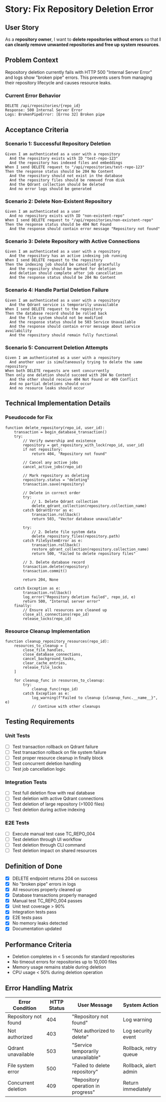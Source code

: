 # Story: Fix Repository Deletion Error

## User Story
As a **repository owner**, I want to **delete repositories without errors** so that **I can cleanly remove unwanted repositories and free up system resources**.

## Problem Context
Repository deletion currently fails with HTTP 500 "Internal Server Error" and logs show "broken pipe" errors. This prevents users from managing their repository lifecycle and causes resource leaks.

### Current Error Behavior
```
DELETE /api/repositories/{repo_id}
Response: 500 Internal Server Error
Logs: BrokenPipeError: [Errno 32] Broken pipe
```

## Acceptance Criteria

### Scenario 1: Successful Repository Deletion
```gherkin
Given I am authenticated as a user with a repository
  And the repository exists with ID "test-repo-123"
  And the repository has indexed files and embeddings
When I send DELETE request to "/api/repositories/test-repo-123"
Then the response status should be 204 No Content
  And the repository should not exist in the database
  And the repository files should be removed from disk
  And the Qdrant collection should be deleted
  And no error logs should be generated
```

### Scenario 2: Delete Non-Existent Repository
```gherkin
Given I am authenticated as a user
  And no repository exists with ID "non-existent-repo"
When I send DELETE request to "/api/repositories/non-existent-repo"
Then the response status should be 404 Not Found
  And the response should contain error message "Repository not found"
```

### Scenario 3: Delete Repository with Active Connections
```gherkin
Given I am authenticated as a user with a repository
  And the repository has an active indexing job running
When I send DELETE request to the repository
Then the indexing job should be cancelled gracefully
  And the repository should be marked for deletion
  And deletion should complete after job cancellation
  And the response status should be 204 No Content
```

### Scenario 4: Handle Partial Deletion Failure
```gherkin
Given I am authenticated as a user with a repository
  And the Qdrant service is temporarily unavailable
When I send DELETE request to the repository
Then the database record should be rolled back
  And the file system should not be modified
  And the response status should be 503 Service Unavailable
  And the response should contain error message about service availability
  And the repository should remain fully functional
```

### Scenario 5: Concurrent Deletion Attempts
```gherkin
Given I am authenticated as a user with a repository
  And another user is simultaneously trying to delete the same repository
When both DELETE requests are sent concurrently
Then only one deletion should succeed with 204 No Content
  And the other should receive 404 Not Found or 409 Conflict
  And no partial deletions should occur
  And no resource leaks should occur
```

## Technical Implementation Details

### Pseudocode for Fix
```
function delete_repository(repo_id, user_id):
    transaction = begin_database_transaction()
    try:
        // Verify ownership and existence
        repository = get_repository_with_lock(repo_id, user_id)
        if not repository:
            return 404, "Repository not found"
        
        // Cancel any active jobs
        cancel_active_jobs(repo_id)
        
        // Mark repository as deleting
        repository.status = "deleting"
        transaction.save(repository)
        
        // Delete in correct order
        try:
            // 1. Delete Qdrant collection
            delete_qdrant_collection(repository.collection_name)
        catch QdrantError as e:
            transaction.rollback()
            return 503, "Vector database unavailable"
        
        try:
            // 2. Delete file system data
            delete_repository_files(repository.path)
        catch FileSystemError as e:
            transaction.rollback()
            restore_qdrant_collection(repository.collection_name)
            return 500, "Failed to delete repository files"
        
        // 3. Delete database record
        transaction.delete(repository)
        transaction.commit()
        
        return 204, None
        
    catch Exception as e:
        transaction.rollback()
        log_error("Repository deletion failed", repo_id, e)
        return 500, "Internal server error"
    finally:
        // Ensure all resources are cleaned up
        close_all_connections(repo_id)
        release_locks(repo_id)
```

### Resource Cleanup Implementation
```
function cleanup_repository_resources(repo_id):
    resources_to_cleanup = [
        close_file_handles,
        close_database_connections,
        cancel_background_tasks,
        clear_cache_entries,
        release_file_locks
    ]
    
    for cleanup_func in resources_to_cleanup:
        try:
            cleanup_func(repo_id)
        catch Exception as e:
            log_warning(f"Failed to cleanup {cleanup_func.__name__}", e)
            // Continue with other cleanups
```

## Testing Requirements

### Unit Tests
- [ ] Test transaction rollback on Qdrant failure
- [ ] Test transaction rollback on file system failure
- [ ] Test proper resource cleanup in finally block
- [ ] Test concurrent deletion handling
- [ ] Test job cancellation logic

### Integration Tests
- [ ] Test full deletion flow with real database
- [ ] Test deletion with active Qdrant connections
- [ ] Test deletion of large repository (>1000 files)
- [ ] Test deletion during active indexing

### E2E Tests
- [ ] Execute manual test case TC_REPO_004
- [ ] Test deletion through UI workflow
- [ ] Test deletion through CLI command
- [ ] Test deletion impact on shared resources

## Definition of Done
- [x] DELETE endpoint returns 204 on success
- [x] No "broken pipe" errors in logs
- [x] All resources properly cleaned up
- [x] Database transactions properly managed
- [x] Manual test TC_REPO_004 passes
- [x] Unit test coverage > 90%
- [x] Integration tests pass
- [x] E2E tests pass
- [x] No memory leaks detected
- [x] Documentation updated

## Performance Criteria
- Deletion completes in < 5 seconds for standard repositories
- No timeout errors for repositories up to 10,000 files
- Memory usage remains stable during deletion
- CPU usage < 50% during deletion operation

## Error Handling Matrix
| Error Condition | HTTP Status | User Message | System Action |
|----------------|-------------|--------------|---------------|
| Repository not found | 404 | "Repository not found" | Log warning |
| Not authorized | 403 | "Not authorized to delete" | Log security event |
| Qdrant unavailable | 503 | "Service temporarily unavailable" | Rollback, retry queue |
| File system error | 500 | "Failed to delete repository" | Rollback, alert admin |
| Concurrent deletion | 409 | "Repository operation in progress" | Return immediately |